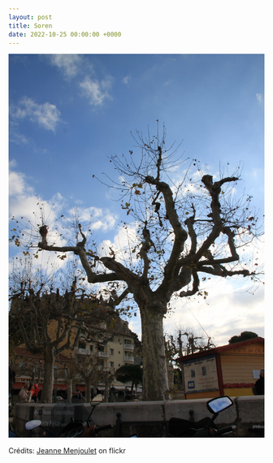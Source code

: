 ```yaml
---
layout: post
title: Soren
date: 2022-10-25 00:00:00 +0000
---
```


![Soren](/images/2022-10-25.jpg)

Crédits: [Jeanne Menjoulet](https://www.flickr.com/people/jmenj/) on flickr
